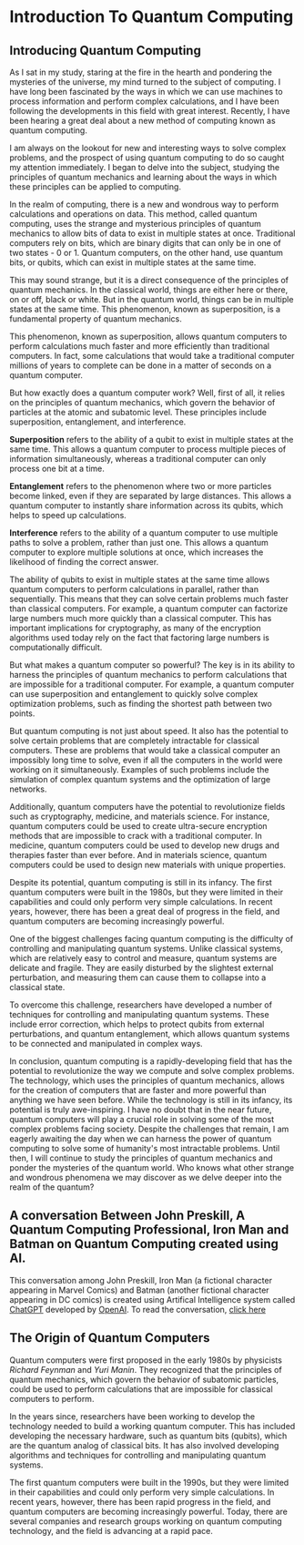 # Introduction To Quantum Computing

## Introducing Quantum Computing
   As I sat in my study, staring at the fire in the hearth and pondering the mysteries of the universe, my mind turned to the subject of computing. I have long been fascinated by the ways in which we can use machines to process information and perform complex calculations, and I have been following the developments in this field with great interest. Recently, I have been hearing a great deal about a new method of computing known as quantum computing.

  I am always on the lookout for new and interesting ways to solve complex problems, and the prospect of using quantum computing to do so caught my attention immediately. I began to delve into the subject, studying the principles of quantum mechanics and learning about the ways in which these principles can be applied to computing.

  In the realm of computing, there is a new and wondrous way to perform calculations and operations on data. This method, called quantum computing, uses the strange and mysterious principles of quantum mechanics to allow bits of data to exist in multiple states at once. Traditional computers rely on bits, which are binary digits that can only be in one of two states - 0 or 1. Quantum computers, on the other hand, use quantum bits, or qubits, which can exist in multiple states at the same time.

  This may sound strange, but it is a direct consequence of the principles of quantum mechanics. In the classical world, things are either here or there, on or off, black or white. But in the quantum world, things can be in multiple states at the same time. This phenomenon, known as superposition, is a fundamental property of quantum mechanics.

  This phenomenon, known as superposition, allows quantum computers to perform calculations much faster and more efficiently than traditional computers. In fact, some calculations that would take a traditional computer millions of years to complete can be done in a matter of seconds on a quantum computer.

  But how exactly does a quantum computer work? Well, first of all, it relies on the principles of quantum mechanics, which govern the behavior of particles at the atomic and subatomic level. These principles include superposition, entanglement, and interference.

  **Superposition** refers to the ability of a qubit to exist in multiple states at the same time. This allows a quantum computer to process multiple pieces of information simultaneously, whereas a traditional computer can only process one bit at a time.

  **Entanglement** refers to the phenomenon where two or more particles become linked, even if they are separated by large distances. This allows a quantum computer to instantly share information across its qubits, which helps to speed up calculations.

  **Interference** refers to the ability of a quantum computer to use multiple paths to solve a problem, rather than just one. This allows a quantum computer to explore multiple solutions at once, which increases the likelihood of finding the correct answer.

  The ability of qubits to exist in multiple states at the same time allows quantum computers to perform calculations in parallel, rather than sequentially. This means that they can solve certain problems much faster than classical computers. For example, a quantum computer can factorize large numbers much more quickly than a classical computer. This has important implications for cryptography, as many of the encryption algorithms used today rely on the fact that factoring large numbers is computationally difficult.

  But what makes a quantum computer so powerful? The key is in its ability to harness the principles of quantum mechanics to perform calculations that are impossible for a traditional computer. For example, a quantum computer can use superposition and entanglement to quickly solve complex optimization problems, such as finding the shortest path between two points.

  But quantum computing is not just about speed. It also has the potential to solve certain problems that are completely intractable for classical computers. These are problems that would take a classical computer an impossibly long time to solve, even if all the computers in the world were working on it simultaneously. Examples of such problems include the simulation of complex quantum systems and the optimization of large networks.

  Additionally, quantum computers have the potential to revolutionize fields such as cryptography, medicine, and materials science. For instance, quantum computers could be used to create ultra-secure encryption methods that are impossible to crack with a traditional computer. In medicine, quantum computers could be used to develop new drugs and therapies faster than ever before. And in materials science, quantum computers could be used to design new materials with unique properties.

  Despite its potential, quantum computing is still in its infancy. The first quantum computers were built in the 1980s, but they were limited in their capabilities and could only perform very simple calculations. In recent years, however, there has been a great deal of progress in the field, and quantum computers are becoming increasingly powerful.

  One of the biggest challenges facing quantum computing is the difficulty of controlling and manipulating quantum systems. Unlike classical systems, which are relatively easy to control and measure, quantum systems are delicate and fragile. They are easily disturbed by the slightest external perturbation, and measuring them can cause them to collapse into a classical state.

  To overcome this challenge, researchers have developed a number of techniques for controlling and manipulating quantum systems. These include error correction, which helps to protect qubits from external perturbations, and quantum entanglement, which allows quantum systems to be connected and manipulated in complex ways.

  In conclusion, quantum computing is a rapidly-developing field that has the potential to revolutionize the way we compute and solve complex problems. The technology, which uses the principles of quantum mechanics, allows for the creation of computers that are faster and more powerful than anything we have seen before. While the technology is still in its infancy, its potential is truly awe-inspiring. I have no doubt that in the near future, quantum computers will play a crucial role in solving some of the most complex problems facing society. Despite the challenges that remain, I am eagerly awaiting the day when we can harness the power of quantum computing to solve some of humanity's most intractable problems. Until then, I will continue to study the principles of quantum mechanics and ponder the mysteries of the quantum world. Who knows what other strange and wondrous phenomena we may discover as we delve deeper into the realm of the quantum?


## A conversation Between John Preskill, A Quantum Computing Professional, Iron Man and Batman on Quantum Computing created using AI.

  This conversation among John Preskill, Iron Man (a fictional character appearing in Marvel Comics) and Batman (another fictional character appearing in DC comics) is created using Artifical Intelligence system called [ChatGPT](https://chat.openai.com/chat) developed by [OpenAI](https://openai.com). To read the conversation, [click here](https://github.com/dhakalnirajan/Introduction-To-Quantum-Computing/blob/main/John%20Preskill%2C%20Iron%20Man%20and%20Batman%20On%20Quantum%20Computing.txt)
  
## The Origin of Quantum Computers

  Quantum computers were first proposed in the early 1980s by physicists *Richard Feynman* and *Yuri Manin*. They recognized that the principles of quantum mechanics, which govern the behavior of subatomic particles, could be used to perform calculations that are impossible for classical computers to perform.

  In the years since, researchers have been working to develop the technology needed to build a working quantum computer. This has included developing the necessary hardware, such as quantum bits (qubits), which are the quantum analog of classical bits. It has also involved developing algorithms and techniques for controlling and manipulating quantum systems.

  The first quantum computers were built in the 1990s, but they were limited in their capabilities and could only perform very simple calculations. In recent years, however, there has been rapid progress in the field, and quantum computers are becoming increasingly powerful. Today, there are several companies and research groups working on quantum computing technology, and the field is advancing at a rapid pace.
